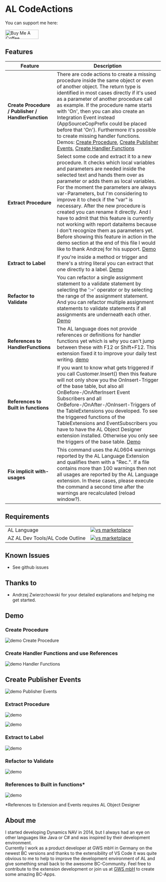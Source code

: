 # AL CodeActions

You can support me here:

<a href="https://www.buymeacoffee.com/davidfeldhoff" target="_blank"><img src="https://cdn.buymeacoffee.com/buttons/v2/default-blue.png" alt="Buy Me A Coffee" style="height: 30px !important;width: 108px !important;" ></a>

## Features

|Feature  |Description  |
|---------|---------|
|**Create Procedure / Publisher / HandlerFunction**     | There are code actions to create a missing procedure inside the same object or even of another object. The return type is identified in most cases directly if it's used as a parameter of another procedure call as example. If the procedure name starts with 'On', then you can also create an Integration Event instead (AppSourceCopPrefix could be placed before that 'On'). Furthermore it's possible to create missing handler functions. Demos: [Create Procedure](#create-procedure), [Create Publisher Events](#create-publisher-events), [Create Handler Functions](#create-handler-functions-and-use-references)       |
|**Extract Procedure**     |Select some code and extract it to a new procedure. It checks which local variables and parameters are needed inside the selected text and hands them over as parameter or adds them as local variables. For the moment the parameters are always var-Parameters, but I'm considering to improve it to check if the "var" is necessary. After the new procedure is created you can rename it directly. And I have to admit that this feature is currently not working with report dataitems because I don't recognize them as parameters yet. Before showing this feature in action in the demo section at the end of this file I would like to thank Andrzej for his support. [Demo](#extract-procedure) |
|**Extract to Label**|If you're inside a method or trigger and there's a string literal you can extract that one directly to a label. [Demo](#extract-to-label)|
|**Refactor to Validate**|You can refactor a single assignment statement to a validate statement by selecting the '*:=*' operator or by selecting the range of the assignment statement. And you can refactor multiple assignment statements to validate statements if all assignments are underneath each other. [Demo](#refactor-to-validate) |
|**References to HandlerFunctions**     | The AL language does not provide references or definitions for handler functions yet which is why you can't jump between these with F12 or Shift+F12. This extension fixed it to improve your daily test writing. [demo](#create-handler-functions-and-use-references)        |
|**References to Built in functions**|If you want to know what gets triggered if you call Customer.Insert() then this feature will not only show you the OnInsert-Trigger of the base table, but also all OnBefore-/OnAfterInsert Event Subscribers and all OnBefore-/OnAfter-/OnInsert-Triggers of the TableExtensions you developed. To see the triggered functions of the TableExtensions and EventSubscribers you have to have the AL Object Designer extension installed. Otherwise you only see the triggers of the base table. [Demo](#references-to-built-in-functions) |
|**Fix implicit with-usages**     | This command uses the AL0604 warnings reported by the AL Language Extension and qualifies them with a "Rec.". If a file contains more than 100 warnings then not all usages are reported by the AL Language extension. In these cases, please execute the command a second time after the warnings are recalculated (reload window?). |

## Requirements

|              |         |
|--------------|---------|
| AL Language               | [![vs marketplace](https://img.shields.io/vscode-marketplace/v/ms-dynamics-smb.al.svg?label=vs%20marketplace)](https://marketplace.visualstudio.com/items?itemName=ms-dynamics-smb.al) |
| AZ AL Dev Tools/AL Code Outline           | [![vs marketplace](https://img.shields.io/vscode-marketplace/v/andrzejzwierzchowski.al-code-outline.svg?label=vs%20marketplace)](https://marketplace.visualstudio.com/items?itemName=andrzejzwierzchowski.al-code-outline) |

## Known Issues

- See github issues

## Thanks to

- Andrzej Zwierzchowski for your detailed explanations and helping me get started.

## Demo

### Create Procedure

![demo Create Procedure](images/createprocedures2.gif)

### Create Handler Functions and use References

![demo Handler Functions](images/HandlerFunctions.gif)

## Create Publisher Events

![demo Publisher Events](images/CreateIntegrationEvents2.gif)

### Extract Procedure

![demo](images/ExtractIf2.gif)

![demo](images/ExtractProcedure.gif)  

### Extract to Label

![demo](images/ExtractLabel.gif)

### Refactor to Validate

![demo](images/RefactorValidate.gif)

### References to Built in functions*

![demo](images/DefinitionsOfBuiltInFunctions.gif)

*References to Extension and Events requires AL Object Designer

## About me

I started developing Dynamics NAV in 2014, but I always had an eye on other languages like Java or C# and was inspired by their development environment.  
Currently I work as a product developer at GWS mbH in Germany on the newest BC versions and thanks to the extensibility of VS Code it was quite obvious to me to help to improve the development environment of AL and give something small back to the awesome BC-Community. Feel free to contribute to the extension development or join us at [GWS mbH](https://www.gws.ms/en) to create some amazing BC-Apps.
